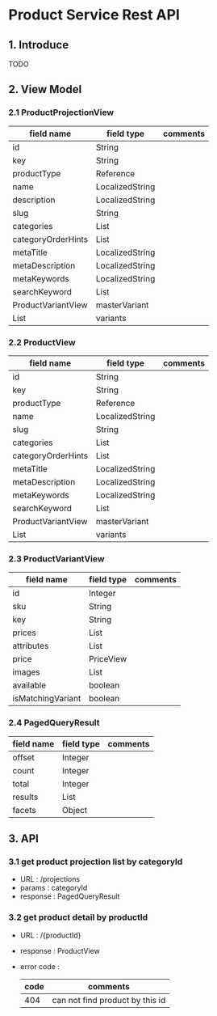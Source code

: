 # Product Service Rest API

## 1. Introduce

TODO

## 2. View Model

### 2.1 ProductProjectionView

| field name | field type | comments |
|----|----|----|
| id | String | |
| key | String | |
| productType | Reference | |
| name | LocalizedString | |
| description | LocalizedString | |
| slug | String | |
| categories | List<Reference> | |
| categoryOrderHints | List<CategoryOrderHintView> | |
| metaTitle | LocalizedString | |
| metaDescription | LocalizedString | | 
| metaKeywords | LocalizedString | |
| searchKeyword | List<SearchKeyword> | |
| ProductVariantView | masterVariant | |
| List<ProductVariantView> | variants | |


### 2.2 ProductView
| field name | field type | comments |
|----|----|----|
| id | String | |
| key | String | |
| productType | Reference | |
| name | LocalizedString | |
| slug | String | |
| categories | List<Reference> | |
| categoryOrderHints | List<CategoryOrderHintView> | |
| metaTitle | LocalizedString | |
| metaDescription | LocalizedString | | 
| metaKeywords | LocalizedString | |
| searchKeyword | List<SearchKeyword> | |
| ProductVariantView | masterVariant | |
| List<ProductVariantView> | variants | |

### 2.3 ProductVariantView

| field name | field type | comments |
|----|----|----|
| id | Integer | |
| sku | String | |
| key | String | |
| prices | List<PriceView> | |
| attributes | List<AttributeView> | | 
| price | PriceView | | 
| images | List<ImageView> | |
| available | boolean | |
| isMatchingVariant| boolean | |

### 2.4 PagedQueryResult

| field name | field type | comments | 
|-----|-----|-----|
| offset | Integer | |
| count | Integer | |
| total | Integer | |
| results | List<T> | |
| facets | Object | |


## 3. API

### 3.1 get product projection list by categoryId

* URL : /projections
* params : categoryId
* response : PagedQueryResult<ProductProjectionView>
    

### 3.2 get product detail by productId

* URL : /{productId}
* response : ProductView
* error code :
  
  | code | comments |
  |------|--------|
  | 404 | can not find product by this id |  